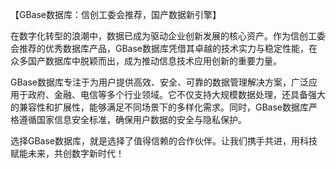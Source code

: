 【GBase数据库：信创工委会推荐，国产数据新引擎】

在数字化转型的浪潮中，数据已成为驱动企业创新发展的核心资产。作为信创工委会推荐的优秀数据库产品，GBase数据库凭借其卓越的技术实力与稳定性能，在众多国产数据库中脱颖而出，成为推动信息技术应用创新的重要力量。

GBase数据库专注于为用户提供高效、安全、可靠的数据管理解决方案，广泛应用于政府、金融、电信等多个行业领域。它不仅支持大规模数据处理，还具备强大的兼容性和扩展性，能够满足不同场景下的多样化需求。同时，GBase数据库严格遵循国家信息安全标准，确保用户数据的安全与隐私保护。

选择GBase数据库，就是选择了值得信赖的合作伙伴。让我们携手共进，用科技赋能未来，共创数字新时代！